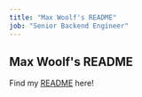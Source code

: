 ```yaml
---
title: "Max Woolf's README"
job: "Senior Backend Engineer"
---
```


## Max Woolf's README

Find my [README](https://gitlab.com/mwoolf) here!
